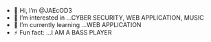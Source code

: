 - 👋 Hi, I’m @JAEcOD3
- 👀 I’m interested in ...CYBER SECURITY, WEB APPLICATION, MUSIC
- 🌱 I’m currently learning ...WEB APPLICATION
- ⚡ Fun fact: ...I AM A BASS PLAYER

<!---
JAEcOD3/JAEcOD3 is a ✨ special ✨ repository because its `README.md` (this file) appears on your GitHub profile.
You can click the Preview link to take a look at your changes.
--->
